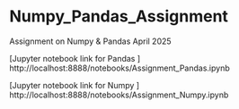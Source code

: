 # Numpy_Pandas_Assignment
Assignment on Numpy &amp; Pandas April 2025

[Jupyter notebook link for Pandas ] http://localhost:8888/notebooks/Assignment_Pandas.ipynb


[Jupyter notebook link for Numpy ] http://localhost:8888/notebooks/Assignment_Numpy.ipynb

